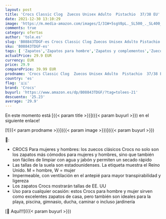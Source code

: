```yaml
---
layout: post
title: 'Crocs Classic Clog  Zuecos Unisex Adulto  Pistachio  37/38 EU'
date: 2021-12-30 13:10:29
image: 'https://m.media-amazon.com/images/I/31W+5sgV8pL._SL500_._SL400_.jpg'
comments: true
category: ofertas
author: 'tole.es'
slug: 'B08843TDGF-es Crocs Classic Clog Zuecos Unisex Adulto Pistachio 37/38 EU'
sku: 'B08843TDGF-es'
tags: [ 'Zapatos','Zapatos para hombre','Zapatos y complementos','Zuecos y mules para hombre','crocs','zuecos', ]
actualPrice: 29.9 EUR
currency: EUR
price: 29.9
comparePrice: 39.99 EUR
prodname: 'Crocs Classic Clog  Zuecos Unisex Adulto  Pistachio  37/38 EU'
country: 'es'
flag: '🇪🇸'
brand: 'Crocs'
buyurl: 'https://www.amazon.es/dp/B08843TDGF/?tag=tolees-21'
descuento: '25.23'
average: '29.9'
---
```


En este momento está [{{< param title >}}]({{< param buyurl >}}) en el siguiente enlace!

[![{{< param prodname >}}]({{< param image >}})]({{< param buyurl >}})

🔎:

- CROCS Para mujeres y hombres: los zuecos clásicos Crocs no solo son los zapatos más cómodos para mujeres y hombres, sino que también son fáciles de limpiar con agua y jabón y permiten un secado rápido
- Las tallas de la suela son estadounidenses. La etiqueta muestra el Reino Unido. M = hombre, W = mujer
- Impermeable, con ventilación en el antepié para mayor transpirabilidad y ligereza
- Los zapatos Crocs mostrarán tallas de EE. UU
- Uso para cualquier ocasión: estos Crocs para hombre y mujer sirven como excelentes zapatos de casa, pero también son ideales para la playa, piscina, gimnasio, ducha, caminar o incluso jardinería

[🛒 Aquí!!!]({{< param buyurl >}})
